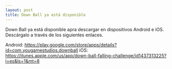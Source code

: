 ```yaml
---
layout: post
title: Down Ball ya está disponible
---
```


Down Ball ya está disponible apra descargar en dispositivos Android e iOS. Descárgalo a través de los siguientes enlaces.

Android: https://play.google.com/store/apps/details?id=com.yougamestudios.downball
iOS: https://itunes.apple.com/us/app/down-ball-falling-challenge/id1437313225?l=es&ls=1&mt=8
